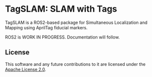# TagSLAM: SLAM with Tags

TagSLAM is a ROS2-based package for Simultaneous Localization and
Mapping using AprilTag fiducial markers.

ROS2 is WORK IN PROGRESS. Documentation will follow.

## License

This software and any future contributions to it are licensed under
the [Apache License 2.0](LICENSE).
